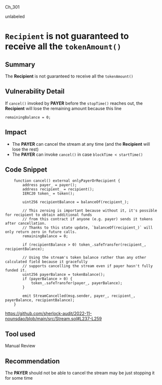 Ch_301

unlabeled

# `Recipient` is not guaranteed to receive all the `tokenAmount()`

## Summary
The **Recipient** is not guaranteed to receive all the `tokenAmount()`

## Vulnerability Detail
If `cancel()` invoked by **PAYER** before the `stopTime()` reaches out, the **Recipient** will lose the remaining amount
because this line 
```Solidity
remainingBalance = 0;
```

## Impact
- The **PAYER** can cancel the stream at any time (and the **Recipient** will lose the rest)
- The **PAYER**  can invoke `cancel()` in case `blockTime < startTime()` 

## Code Snippet
```Solidity
    function cancel() external onlyPayerOrRecipient {
        address payer_ = payer();
        address recipient_ = recipient();
        IERC20 token_ = token();

        uint256 recipientBalance = balanceOf(recipient_);

        // This zeroing is important because without it, it's possible for recipient to obtain additional funds
        // from this contract if anyone (e.g. payer) sends it tokens after cancellation.
        // Thanks to this state update, `balanceOf(recipient_)` will only return zero in future calls.
        remainingBalance = 0;

        if (recipientBalance > 0) token_.safeTransfer(recipient_, recipientBalance);

        // Using the stream's token balance rather than any other calculated field because it gracefully
        // supports cancelling the stream even if payer hasn't fully funded it.
        uint256 payerBalance = tokenBalance();
        if (payerBalance > 0) {
            token_.safeTransfer(payer_, payerBalance);
        }

        emit StreamCancelled(msg.sender, payer_, recipient_, payerBalance, recipientBalance);
    }
```
https://github.com/sherlock-audit/2022-11-nounsdao/blob/main/src/Stream.sol#L237-L259
## Tool used

Manual Review

## Recommendation
The **PAYER** should not be able to cancel the stream 
may be just stopping it for some time